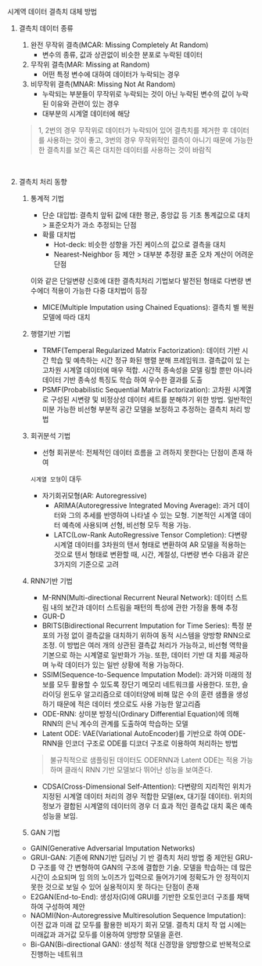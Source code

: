 시계역 데이터 결측치 대체 방법

1. 결측치 데이터 종류

   1. 완전 무작위 결측(MCAR: Missing Completely At Random)
      - 변수의 종류, 값과 상관없이 비슷한 분포로 누락된 데이터
   2. 무작위 결측(MAR: Missing at Random)
      - 어떤 특정 변수에 대하여 데이터가 누락되는 경우
   3. 비무작위 결측(MNAR: Missing Not At Random)
      - 누락되는 부분들이 무작위로 누락되는 것이 아닌 누락된 변수의 값이 누락된 이유와 관련이 있는 경우
      - 대부분의 시계열 데이터에 해당

   > 1, 2번의 경우 무작위로 데이터가 누락되어 있어 결측치를 제거한 후 데이터를 사용하는 것이 좋고, 3번의 경우 무작위적인 결측이 아니기 때문에 가능한 한 결측치를 보간 혹은 대치한 데이터를 사용하는 것이 바람직

​	

2. 결측치 처리 동향

   1. 통계적 기법

      - 단순 대입법: 결측치 앞뒤 값에 대한 평균, 중앙값 등 기초 통계값으로 대치 > 표준오차가 과소 추정되는 단점 
      - 확률 대치법
        - Hot-deck: 비슷한 성향을 가진 케이스의 값으로 결측을 대치
        - Nearest-Neighbor 등 제안 > 대부분 추정량 표준 오차 계산이 어려운 단점

      이와 같은 단일변량 신호에 대한 결측치처리 기법보다 발전된 형태로 다변량 변수에더 적용이 가능한 다중 대치법이 등장

      - MICE(Multiple Imputation using Chained Equations): 결측치 별 복원 모델에 따라 대치

   2. 행렬기반 기법

      - TRMF(Temperal Regularized Matrix Factorization):  데이터 기반 시간 학습 및 예측하는 시간 정규 화된 행렬 분해 프레임워크.  결측값이 있 는 고차원 시계열 데이터에 매우 적합. 시간적 종속성을 모델 링할 뿐만 아니라 데이터 기반 종속성 특징도 학습 하여 우수한 결과를 도출
      - PSMF(Probabilistic Sequential Matrix Factorization): 고차원 시계열로 구성된 시변량 및 비정상성 데이터 세트를 분해하기 위한 방법.  일반적인 미분 가능한 비선형 부분적 공간 모델을 보정하고 추정하는 결측치 처리 방법

   3. 회귀분석 기법

      - 선형 회귀분석: 전체적인 데이터 흐름을 고 려하지 못한다는 단점이 존재 하여

      `시계열 모형`이 대두

      - 자기회귀모형(AR: Autoregressive)
        - ARIMA(Autoregressive Integrated Moving Average): 과거 데이터와 그의 추세를 반영하여 나타낼 수 있는 모형. 기본적인 시계열 데이터 예측에 사용되며 선형, 비선형 모두 적용 가능.
        - LATC(Low-Rank AutoRegressive Tensor Completion):  다변량 시계열 데이터를 3차원의 텐서 형태로 변환하여 AR 모델을 적용하는 것으로 텐서 형태로 변환할 때, 시간, 계절성, 다변량 변수 다음과 같은 3가지의 기준으로 고려

   4. RNN기반 기법

      - M-RNN(Multi-directional Recurrent Neural Network): 데이터 스트림 내의 보간과 데이터 스트림을 패턴의 특성에 관한 가정을 통해 추정
      - GUR-D
      - BRITS(Bidirectional Recurrent Imputation for Time Series): 특정 분포의 가정 없이 결측값을 대치하기 위하여 동적 시스템을 양방향 RNN으로 조정. 이 방법은 여러 개의 상관된 결측값 처리가 가능하고, 비선형 역학을 기본으로 하는 시계열로 일반화가 가능. 또한, 데이터 기반 대 치를 제공하며 누락 데이터가 있는 일반 상황에 적용 가능하다.
      - SSIM(Sequence-to-Sequence Imputation Model):  과거와 미래의 정보를 모두 활용할 수 있도록 장단기 메모리 네트워크를 사용한다. 또한, 슬라이딩 윈도우 알고리즘으로 데이터양에 비해 많은 수의 훈련 샘플을 생성하기 때문에 적은 데이터 셋으로도 사용 가능한 알고리즘
      - ODE-RNN:  상미분 방정식(Ordinary Differential Equation)에 의해 RNN의 은닉 계수의 관계를 도출하여 학습하는 모델
      - Latent ODE:  VAE(Variational AutoEncoder)를 기반으로 하여 ODE-RNN을 인코더 구조로 ODE를 디코더 구조로 이용하여 처리하는 방법

      > 불규칙적으로 샘플링된 데이터도 ODERNN과 Latent ODE는 적용 가능하며 클래식 RNN 기반 모델보다 뛰어난 성능을 보여준다.

      - CDSA(Cross-Dimensional Self-Attention): 다변량의 지리적인 위치가 지정된 시계열 데이터 처리의 경우 적합한 모델(ex, 대기질 데이터).  위치의 정보가 결합된 시계열의 데이터의 경우 더 효과 적인 결측값 대치 혹은 예측 성능을 보임.

   5.  GAN 기법

      - GAIN(Generative Adversarial Imputation Networks)
      - GRUI-GAN: 기존에 RNN기반 딥러닝 기 반 결측치 처리 방법 중 제안된 GRU-D 구조를 약 간 변형하여 GAN의 구조에 결합한 기술. 모델을 학습하는 데 많은 시간이 소요되며 임 의의 노이즈가 입력으로 들어가기에 정확도가 안 정적이지 못한 것으로 보일 수 있어 실용적이지 못 하다는 단점이 존재
      - E2GAN(End-to-End): 생성자(G)에 GRUI를 기반한 오토인코더 구조를 채택하여 구성하여 제안
      - NAOMI(Non-Autoregressive Multiresolution Sequence Imputation): 이전 값과 미래 값 모두를 활용한 비자기 회귀 모델. 결측치 대치 작 업 시에는 미래값과 과거값 모두를 이용하여 양방향 모델을 훈련.
      - Bi-GAN(Bi-directional GAN): 생성적 적대 신경망을 양방향으로 반복적으로 진행하는 네트워크

